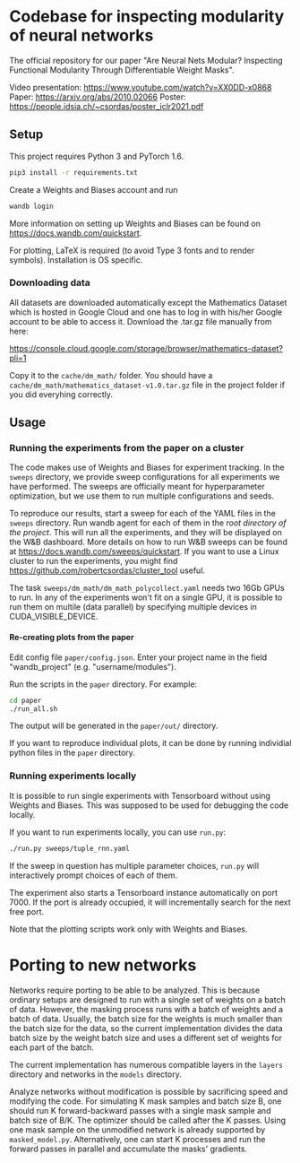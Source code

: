 # Codebase for inspecting modularity of neural networks

The official repository for our paper "Are Neural Nets Modular? Inspecting Functional Modularity Through Differentiable Weight Masks".

Video presentation: https://www.youtube.com/watch?v=XX0DD-x0868
Paper: https://arxiv.org/abs/2010.02066
Poster: https://people.idsia.ch/~csordas/poster_iclr2021.pdf

## Setup

This project requires Python 3 and PyTorch 1.6.

```bash
pip3 install -r requirements.txt
```

Create a Weights and Biases account and run 
```bash
wandb login
```

More information on setting up Weights and Biases can be found on
https://docs.wandb.com/quickstart.

For plotting, LaTeX is required (to avoid Type 3 fonts and to render symbols). Installation is OS specific.

### Downloading data

All datasets are downloaded automatically except the Mathematics Dataset which is hosted in Google Cloud and one has to log in with his/her Google account to be able to access it. Download the .tar.gz file manually from here:

https://console.cloud.google.com/storage/browser/mathematics-dataset?pli=1

Copy it to the ``cache/dm_math/`` folder. You should have a ``cache/dm_math/mathematics_dataset-v1.0.tar.gz`` file in the project folder if you did everyhing correctly. 

## Usage

### Running the experiments from the paper on a cluster

The code makes use of Weights and Biases for experiment tracking. In the ```sweeps``` directory, we provide sweep configurations for all experiments we have performed. The sweeps are officially meant for hyperparameter optimization, but we use them to run multiple configurations and seeds.

To reproduce our results, start a sweep for each of the YAML files in the ```sweeps``` directory. Run wandb agent for each of them in the _root directory of the project_. This will run all the experiments, and they will be displayed on the W&B dashboard. More details on how to run W&B sweeps can be found at https://docs.wandb.com/sweeps/quickstart. If you want to use a Linux cluster to run the experiments, you might find https://github.com/robertcsordas/cluster_tool useful.

The task ```sweeps/dm_math/dm_math_polycollect.yaml``` needs two 16Gb GPUs to run. In any of the experiments won't fit on a single GPU, it is possible to run them on multile (data parallel) by specifying multiple devices in CUDA_VISIBLE_DEVICE.

#### Re-creating plots from the paper

Edit config file ```paper/config.json```. Enter your project name in the field "wandb_project" (e.g. "username/modules").

Run the scripts in the ```paper``` directory. For example:

```bash
cd paper
./run_all.sh
```

The output will be generated in the ```paper/out/``` directory.

If you want to reproduce individual plots, it can be done by running individial python files in the ```paper``` directory.

### Running experiments locally

It is possible to run single experiments with Tensorboard without using Weights and Biases. This was supposed to be used for debugging the code locally.

If you want to run experiments locally, you can use ```run.py```:

```bash
./run.py sweeps/tuple_rnn.yaml
```

If the sweep in question has multiple parameter choices, ```run.py``` will interactively prompt choices of each of them.

The experiment also starts a Tensorboard instance automatically on port 7000. If the port is already occupied, it will incrementally search for the next free port.

Note that the plotting scripts work only with Weights and Biases.

# Porting to new networks

Networks require porting to be able to be analyzed. This is because ordinary setups are designed to run with a single set of weights on a batch of data. However, the masking process runs with a batch of weights and a batch of data. Usually, the batch size for the weights is much smaller than the batch size for the data, so the current implementation divides the data batch size by the weight batch size and uses a different set of weights for each part of the batch.

The current implementation has numerous compatible layers in the ```layers``` directory and networks in the ```models``` directory.

Analyze networks without modification is possible by sacrificing speed and modifying the code. For simulating K mask samples and batch size B, one should run K forward-backward passes with a single mask sample and batch size of B/K. The optimizer should be called after the K passes. Using one mask sample on the unmodified network is already supported by ```masked_model.py```. Alternatively, one can start K processes and run the forward passes in parallel and accumulate the masks' gradients.
